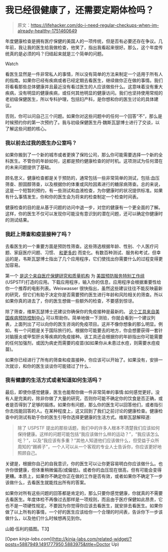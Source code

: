 # 我已经很健康了，还需要定期体检吗？

> 原文：<https://lifehacker.com/do-i-need-regular-checkups-when-im-already-healthy-1751460649>

年度健康检查是拥有医疗保健的美国人的一项传统，但是否有必要还存在争议。几年前，我让我的医生给我做检查，他笑了，指出我看起来很好。那么，这个年度传统真的是必须的吗？归结起来就是三个简单的问题。

Watch

看医生显然是一件非常私人的事情，所以没有简单的方法来制定一个适用于所有人的指南。如果你已经有疾病或者已经定期去看医生，继续做你正在做的事情。我们将看看那些总体健康并且最近没有看过医生的人应该做些什么。这意味着没有重大疾病，没有明显的健康疾病，或任何其他明显的健康访问。我们也坚持使用常规的老初级保健医生，所以专科护理，包括妇产科，是你想和你的医生讨论的具体建议。

否则，你可以问自己三个问题。如果你对这些问题中的任何一个回答“不”，那么是时候预约你的第一次预约了。我与初级保健医生丹·魏斯瓦瑟博士进行了交谈，以了解这些问题的核心。

### 我以前去过我的医生办公室吗？

如果你搬到了一个新的城市或者更换了保险公司，那么你可能需要选择一个新的全科医生。不管你的年龄如何，这都是预约健康检查的好时机。这项测试为任何潜在的未来问题提供了基础。

顾名思义，健康检查都是关于预防的，通常包括一些非常简单的测试，包括:血压筛查、胆固醇筛查，以及根据你的体重或风险因素进行的糖尿病筛查。总的来说，这是一个短暂的预约，有一些测试和血液检查，为你健康时的状况提供标准。如果有什么事情发生，你和你的医生会为将来的检查制定一个检查时间表。

健康检查的目的是从基于问题的访问中退一步，对您的健康有一个更全面的了解。这样，你的医生不仅可以发现你可能没有意识到的潜在问题，还可以确定你健康时的测试结果。

### 我赶上筛查和疫苗接种了吗？

去看医生的一个重要方面是预防性筛查。这些筛选根据年龄、性别、个人医疗问题、家庭医疗问题、习惯、 [和更多的](https://lifehacker.com/the-medical-checkups-you-should-get-for-each-decade-of-724463649) 而变化。有数百种测试、服务和考试，但幸运的是，韦斯瓦瑟博士指出了几个应用程序，它们使找出你需要什么的过程变得更加容易。

第一个 [是这个来自](http://epss.ahrq.gov/PDA/index.jsp)[医疗保健研究和质量机构](http://www.ahrq.gov/) 为 [美国预防服务特别工作组](http://www.uspreventiveservicestaskforce.org/) (USPSTF)打造的应用。下载应用程序，输入你的信息，应用程序会根据重要性给你一个推荐的电影列表。Weiswasser 很快指出，虽然这些建议往往不能反映最新的研究，但它们有助于决定你是否需要预约医生进行年龄和风险相关的筛查。所以如果你真的进去了，你的医生想做一些额外的检查，不要感到惊讶。

除了筛查，维斯瓦瑟博士还建议你确保你的免疫接种是最新的。 [这个工具来自美国疾病预防控制中心](http://www2a.cdc.gov/nip/adultimmsched/) 可以帮助你。简单地做一下测验，你就会看到一个建议列表，上面列出了可以向你的医生咨询的免疫项目。这并不像你想象的那么明显。例如，有一个问题是关于国际旅行的。根据你可能要去的地方，你会想要获得一套针对脑膜炎或甲型肝炎等疾病的免疫接种。该工具还会根据你的年龄指出你可能需要的任何加强剂，或因为病史而需要的疫苗(如如果你从未患过水痘，则需要水痘疫苗)。

如果你已经进行了所有的筛查和疫苗接种，你应该可以开始了。如果没有，安排一次就诊，和你的医生谈谈你可能错过了什么..

### 我有健康的生活方式或者知道如何生活吗？

最后，即使你感觉健康，医生也能帮你做一件非常简单的事情:如何感觉更好。没有人是完美的，除非你做了大量的研究，否则你可能不确定你的饮食是否正确，或者是否得到了足够的锻炼。如果你有问题，那么你的医生可以回答他们，或者指引你去找能回答的人。在某种程度上，这又回到了我们之前讨论的健康检查。健康检查中的测试有助于你的医生引导你选择更健康的生活方式。维斯瓦瑟解释道:

> 除了 USPSTF 提出的那些话题，我们中的许多人根本不清楚我们应该如何保持健康。这样的问题可能包括“我应该做什么样的运动？”，“我应该怎么吃？”，以及“我应该有多重？”其他人知道他们应该做什么，但受益于众所周知的“踢裤子”，一个人可以从一个客观的专业人士告诉你，你应该更好地照顾自己。

关键是，根据你自己的自我意识，你的医生可以让你更容易明白你应该做什么。也许你很健康，但体重稍微偏高(或偏低)。或者你的血压现在很高，但有可能会变得更糟。本质上，如果你不确定你正在做的工作是否有效，或者如果你不确定下一步该做什么，去看医生就能找出所有的答案。

如果你对所有这些问题的回答都是肯定的，那么只要你感觉健康，你就真的不需要去看医生。年度体检不再像过去那样是一项规则，而且由于医疗保健如此昂贵，它也不是一项硬性规定。不要因为你觉得你应该去看医生，就安排去看医生。如果你做了以上所有的事情，一个好的医生应该给你一个合理的时间表，告诉你下一步该做什么，以及他们什么时候想再见到你。

山姆·伍利的插图。T3】

[Open *kinja-labs.com*](http://kinja-labs.com/related-widget/?posts=5887949,1491777950,5883975&title=Doctor Up)